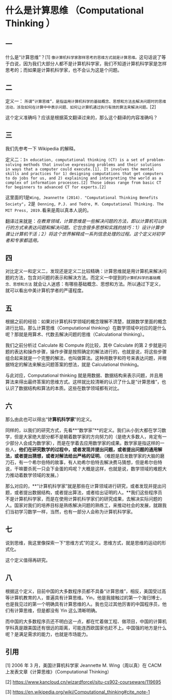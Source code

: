 # 什么是计算思维  （Computational Thinking ）

## 一

什么是“计算思维”？[1]  ```像计算机科学家那样思考的思维方式就是计算思维。```这句话说了等于白说，因为我们大部分人都不是计算机科学家，我们不知道计算机科学家是怎样思考的；而如果是计算机科学家，也不会认为这是个问题。    



## 二

定义一： ```所谓“计算思维”，是指运用计算机科学的基础概念、思想和方法去解决问题时的思维活动，涉及如何在计算中中表示问题、如何让计算机通过执行有效的算法来解决问题。```[2]

这个定义准确吗？应该是根据英文翻译过来的，那么这个翻译的内容准确吗？  



## 三

我们先参考一下 Wikipedia 的解释。

定义二：```In education, computational thinking (CT) is a set of problem-solving methods that involve expressing problems and their solutions in ways that a computer could execute.[1]. It involves the mental skills and practices for 1) designing computations that get computers to do jobs for us, and 2) explaining and interpreting the world as a complex of information processes.[2] Those ideas range from basic CT for beginners to advanced CT for experts.[2]```

这里面的1是```Wing, Jeannette (2014). "Computational Thinking Benefits Society"```，2是``` Denning, P.J. and Tedre, M. Computational Thinking. The MIT Press, 2019.```看来是周以真本人说的。

翻译过来就是：*在教育领域，计算思维是一些解决问题的方法，即以计算机可以执行的方式来表达问题和解决问题。它包含很多思想和实践的技巧：1）设计计算步骤让计算机干活；2）将这个世界解释成一系列信息处理的过程。这个定义对初学者和专家都适用。*



## 四

对比定义一和定义二，发现还是定义二比较精确：计算思维就是用计算机来解决问题的方法，包含对问题的表示和解决方法。而定义一中提到的```计算机科学的基础概念、思想和方法``` 就会让人迷惑：有哪些基础概念、思想和方法。所以通过下定义，就可以看出中美计算机学者的严谨程度。  



## 五

根据之前的经验：如果对计算机科学领域的概念理解不清楚，就跟数学里面的概念进行比较。那么计算思维（Computational thinking）在数学领域中对应的是什么呢？那就是用算术、代数去解决问题的思维（Calculational thinking）。

我们之前分析过 Calculate 和 Compute 的比较，其中 Calculate 的第 2 步就是问题的表达和操作步骤，操作步骤是按照确定的解法进行的，也就是说，将这些步骤组合起来就是一个完整的解法，也叫做算法。这种用数字和符号来表达问题，并根据特定的解法来解出问题答案的想法，就是 Calculational thinking。

与此对应，Computational thinking 就是用数据、数据结构来表示问题，并且用算法来得出最终答案的思维方式。这样就比较清晰的认识了什么是“计算思维”，也认识了数据结构和算法的本质。这些在数学领域都有对比。



## 六

那么由此也可以得出“**计算机科学家**”的定义。

同样的，以我们的研究方式，先看**“数学家”**的定义。我们从小到大都在学习数学，但是大家绝大部分都不是朝着数学家的方向努力的（是绝大多数人，肯定有一少部分人会成为数学家），而是在学着去应用数学家的成果。数学家是指这样的一些人，**他们在研究数学的过程中，或者发现并提出问题，或者提出问题的通用解法，或者提出猜想，或者对解法给出严格的证明**。（难题是启发数学家的大脑的磨刀石，有一个希尔伯特的故事，有人劝希尔伯特去解决费马猜想，但是希尔伯特说，干嘛要杀死一只会下金蛋的鸡呢？大概是这样，也就是说，数学领域的难题大力推动着数学领域的发展。）

那么对应的，**“计算机科学家”就是那些在计算领域进行研究，或者发现并提出问题，或者提出数据结构，或者提出算法，或者给出证明的人。**我们这些程序员不是计算机科学家，而是在使用计算机科学家们的研究成果，去解决实际问题的人。国家对我们的培养目标是熟练解决问题的熟练工，来推动社会的发展，就跟我们当初学习数学一样，当然，也有一部分人会称为计算机科学家。

## 七

说到思维，我这里像探索一下“思维方式”的定义。思维方式，就是思维的运动的形式化。

这个定义值得再研究。



## 八

根据这个定义，目前中国的大多数程序员都不具备“计算思维”，相反，美国受过高等计算机教育的人，普遍具有计算思维。Yin，他是我接触过的第一个海归博士，也是我见过的第一个明确具有计算思维的人。我也见过其他厉害的中国程序员，他们有计算思维，但是都没有 Yin 这么清晰明确。

而中国的大多数程序员还不明白这一点，都在忙着做工程、做项目，中国的计算机学科真是跟美国还有很远的距离，可能连西欧国家也赶不上。中国强的地方是什么呢？是满足需求的能力，也就是市场能力。



## 引用

[1] 2006 年 3 月，美国计算机科学家 Jeannette M. Wing（周以真）在 CACM 上发表文章《计算思维》（Computational Thinking） 

[2] https://www.kancloud.cn/wizardforcel/sjtu-cs902-courseware/119695 

[3] https://en.wikipedia.org/wiki/Computational_thinking#cite_note-1
